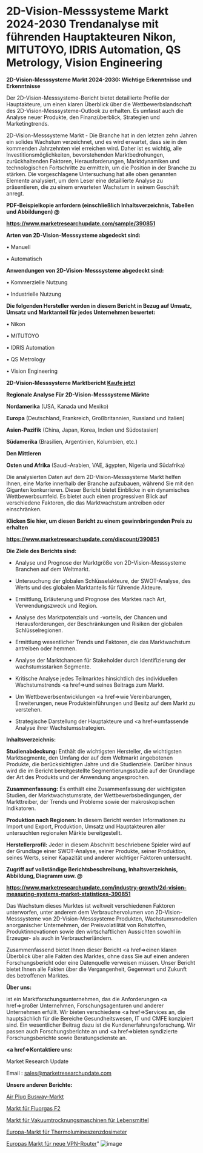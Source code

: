 # 2D-Vision-Messsysteme Markt 2024-2030 Trendanalyse mit führenden Hauptakteuren Nikon, MITUTOYO, IDRIS Automation, QS Metrology, Vision Engineering

<strong>2D-Vision-Messsysteme Markt 2024-2030: Wichtige Erkenntnisse und Erkenntnisse</strong>

Der 2D-Vision-Messsysteme-Bericht bietet detaillierte Profile der Hauptakteure, um einen klaren Überblick über die Wettbewerbslandschaft des 2D-Vision-Messsysteme-Outlook zu erhalten. Es umfasst auch die Analyse neuer Produkte, den Finanzüberblick, Strategien und Marketingtrends.

2D-Vision-Messsysteme Markt - Die Branche hat in den letzten zehn Jahren ein solides Wachstum verzeichnet, und es wird erwartet, dass sie in den kommenden Jahrzehnten viel erreichen wird. Daher ist es wichtig, alle Investitionsmöglichkeiten, bevorstehenden Marktbedrohungen, zurückhaltenden Faktoren, Herausforderungen, Marktdynamiken und technologischen Fortschritte zu ermitteln, um die Position in der Branche zu stärken. Die vorgeschlagene Untersuchung hat alle oben genannten Elemente analysiert, um dem Leser eine detaillierte Analyse zu präsentieren, die zu einem erwarteten Wachstum in seinem Geschäft anregt.



<strong><b>PDF-Beispielkopie anfordern (einschließlich Inhaltsverzeichnis, Tabellen und Abbildungen) @ </b></strong>

<strong><a href=https://www.marketresearchupdate.com/sample/390851>

<strong>https://www.marketresearchupdate.com/sample/390851</u></a></strong></strong>



<strong>Arten von 2D-Vision-Messsysteme abgedeckt sind:</strong>

• Manuell

• Automatisch



<strong>Anwendungen von 2D-Vision-Messsysteme abgedeckt sind:</strong>

• Kommerzielle Nutzung

• Industrielle Nutzung



<strong>Die folgenden Hersteller werden in diesem Bericht in Bezug auf Umsatz, Umsatz und Marktanteil für jedes Unternehmen bewertet:</strong>

• Nikon

• MITUTOYO

• IDRIS Automation

• QS Metrology

• Vision Engineering



<strong>2D-Vision-Messsysteme Marktbericht <a href=https://www.marketresearchupdate.com/buynow/390851>Kaufe jetzt</a></strong>



<strong>Regionale Analyse Für 2D-Vision-Messsysteme Märkte</strong>



<strong>Nordamerika</strong> (USA, Kanada und Mexiko)



<strong>Europa</strong> (Deutschland, Frankreich, Großbritannien, Russland und Italien)



<strong>Asien-Pazifik</strong> (China, Japan, Korea, Indien und Südostasien)



<strong>Südamerika</strong> (Brasilien, Argentinien, Kolumbien, etc.)



<strong>Den Mittleren</strong> 

<strong>Osten und Afrika</strong> (Saudi-Arabien, VAE, ägypten, Nigeria und Südafrika)

Die analysierten Daten auf dem 2D-Vision-Messsysteme Markt helfen Ihnen, eine Marke innerhalb der Branche aufzubauen, während Sie mit den Giganten konkurrieren. Dieser Bericht bietet Einblicke in ein dynamisches Wettbewerbsumfeld. Es bietet auch einen progressiven Blick auf verschiedene Faktoren, die das Marktwachstum antreiben oder einschränken.



<strong>Klicken Sie hier, um diesen Bericht zu einem gewinnbringenden Preis zu erhalten
</strong>

<strong><a href=https://www.marketresearchupdate.com/discount/390851>https://www.marketresearchupdate.com/discount/390851</b></u></strong></a>



<strong>Die Ziele des Berichts sind:</strong>

- Analyse und Prognose der Marktgröße von 2D-Vision-Messsysteme Branchen auf dem Weltmarkt.

- Untersuchung der globalen Schlüsselakteure, der SWOT-Analyse, des Werts und des globalen Marktanteils für führende Akteure.

- Ermittlung, Erläuterung und Prognose des Marktes nach Art, Verwendungszweck und Region.

- Analyse des Marktpotenzials und -vorteils, der Chancen und Herausforderungen, der Beschränkungen und Risiken der globalen Schlüsselregionen.

- Ermittlung wesentlicher Trends und Faktoren, die das Marktwachstum antreiben oder hemmen.

- Analyse der Marktchancen für Stakeholder durch Identifizierung der wachstumsstarken Segmente.

- Kritische Analyse jedes Teilmarktes hinsichtlich des individuellen Wachstumstrends <a href=>und</a> seines Beitrags zum Markt.

- Um Wettbewerbsentwicklungen <a href=>wie</a> Vereinbarungen, Erweiterungen, neue Produkteinführungen und Besitz auf dem Markt zu verstehen.

- Strategische Darstellung der Hauptakteure und <a href=>umfas</a>sende Analyse ihrer Wachstumsstrategien.



<strong>Inhaltsverzeichnis:</strong>



<strong>Studienabdeckung:</strong> Enthält die wichtigsten Hersteller, die wichtigsten Marktsegmente, den Umfang der auf dem Weltmarkt angebotenen Produkte, die berücksichtigten Jahre und die Studienziele. Darüber hinaus wird die im Bericht bereitgestellte Segmentierungsstudie auf der Grundlage der Art des Produkts und der Anwendung angesprochen.



<strong>Zusammenfassung:</strong> Es enthält eine Zusammenfassung der wichtigsten Studien, der Marktwachstumsrate, der Wettbewerbsbedingungen, der Markttreiber, der Trends und Probleme sowie der makroskopischen Indikatoren.



<strong>Produktion nach Regionen:</strong> In diesem Bericht werden Informationen zu Import und Export, Produktion, Umsatz und Hauptakteuren aller untersuchten regionalen Märkte bereitgestellt.



<strong>Herstellerprofil:</strong> Jeder in diesem Abschnitt beschriebene Spieler wird auf der Grundlage einer SWOT-Analyse, seiner Produkte, seiner Produktion, seines Werts, seiner Kapazität und anderer wichtiger Faktoren untersucht.



<strong><b>Zugriff auf vollständige Berichtsbeschreibung, Inhaltsverzeichnis, Abbildung, Diagramm usw. @ </b></strong>

<strong><a href=https://www.marketresearchupdate.com/industry-growth/2d-vision-measuring-systems-market-statistices-390851>https://www.marketresearchupdate.com/industry-growth/2d-vision-measuring-systems-market-statistices-390851</a></strong>

Das Wachstum dieses Marktes ist weltweit verschiedenen Faktoren unterworfen, unter anderem dem Verbrauchervolumen von 2D-Vision-Messsysteme von 2D-Vision-Messsysteme Produkten, Wachstumsmodellen anorganischer Unternehmen, der Preisvolatilität von Rohstoffen, Produktinnovationen sowie den wirtschaftlichen Aussichten sowohl in Erzeuger- als auch in Verbraucherländern.

Zusammenfassend bietet Ihnen dieser Bericht <a href=>einen</a> klaren Überblick über alle Fakten des Marktes, ohne dass Sie auf einen anderen Forschungsbericht oder eine Datenquelle verweisen müssen. Unser Bericht bietet Ihnen alle Fakten über die Vergangenheit, Gegenwart und Zukunft des betroffenen Marktes.



<strong>Über uns:</strong>

 ist ein Marktforschungsunternehmen, das die Anforderungen <a href=>großer</a> Unternehmen, Forschungsagenturen und anderer Unternehmen erfüllt. Wir bieten verschiedene <a href=>Services</a> an, die hauptsächlich für die Bereiche Gesundheitswesen, IT und CMFE konzipiert sind. Ein wesentlicher Beitrag dazu ist die Kundenerfahrungsforschung. Wir passen auch Forschungsberichte an und <a href=>bieten</a> syndizierte Forschungsberichte sowie Beratungsdienste an.



<strong><a href=>Kontaktiere uns:</a></strong>

Market Research Update

Email : sales@marketresearchupdate.com



<strong>Unsere anderen Berichte:</strong>

<a href=https://www.linkedin.com/pulse/air-plug-busway-market-latest-report-outstanding>Air Plug Busway-Markt</a>

<a href=https://www.linkedin.com/pulse/fluorine-gas-f2-market-2023-top-key-players-types>Markt für Fluorgas F2</a>

<a href=https://www.linkedin.com/pulse/food-vacuum-drying-machine-market-analysis-segment>Markt für Vakuumtrocknungsmaschinen für Lebensmittel</a>

<a href=https://www.linkedin.com/pulse/europe-thermoluminescence-dosimeter-market>Europa-Markt für Thermolumineszenzdosimeter</a>

<a href=https://www.linkedin.com/pulse/europe-new-vpn-router-market-current-business>Europas Markt für neue VPN-Router</a>"
![image](https://github.com/Gayatrikarjule/Market-Analysis-361/assets/97346546/b3f934fb-082d-4ba6-bcd0-21e9c34b622f)
